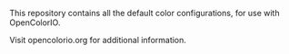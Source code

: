 This repository contains all the default color configurations, for use with
OpenColorIO.

Visit opencolorio.org for additional information.

